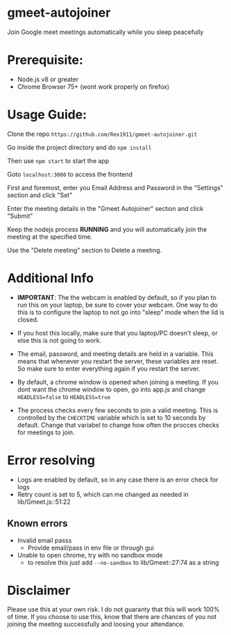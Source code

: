# gmeet-autojoiner
Join Google meet meetings automatically while you sleep peacefully

# Prerequisite:

- Node.js  v8 or greater
- Chrome Browser 75+ (wont work properly on firefox)

# Usage Guide:

Clone the repo
`https://github.com/Rex1911/gmeet-autojoiner.git`

Go inside the project directory and do
`npm install`

Then use `npm start` to start the app

Goto `localhost:3000` to access the frontend

First and foremost, enter you Email Address and Password in the "Settings" section and click "Set"

Enter the meeting details in the "Gmeet Autojoiner" section and click "Submit"

Keep the nodejs process **RUNNING** and you will automatically join the meeting at the specified time.

Use the "Delete meeting" section to Delete a meeting.

# Additional Info

- **IMPORTANT**: The the webcam is enabled by default,  so if you plan to run this on your laptop, be sure to cover your webcam. One way to do this is to configure the laptop to not go into "sleep" mode  when the lid is closed. 

- If you host this locally, make sure that you laptop/PC doesn't sleep, or else this is not going to work.

- The email, password, and meeting details are held in a variable. This means that whenever you restart the server, these variables are reset. So make sure to enter everything again if you restart the server. 

- By default, a chrome window is opened when joining a meeting. If you dont want the chrome window to open, go into app.js and change `HEADLESS=false` to `HEADLESS=true`

- The process checks every few seconds to join a valid meeting. This is controlled by the `CHECKTIME` variable which is set to 10 seconds by default. Change that  variabel to change how often the procces checks for meetings to join.

# Error resolving
 - Logs are enabled by default, so in any case there is an error check for logs
 - Retry count is set to 5, which can me changed as needed in lib/Gmeet.js::51:22
## Known errors
 - Invalid email passs
   - Provide email/pass in env file or through gui
 - Unable to open chrome, try with no sandbox mode
   - to resolve this just add `--no-sandbox` to lib/Gmeet::27:74 as a string

# Disclaimer

Please use this at your own risk. I do not guaranty that this will work 100% of time. If you choose to use this, know that there are chances of you not joining the meeting successfully and loosing your attendance.